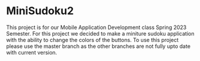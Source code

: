 # MiniSudoku2
This project is for our Mobile Application Development class Spring 2023 Semester. 
For this project we decided to make a miniture sudoku application with the ability to change the colors of the buttons. 
To use this project please use the master branch as the other branches are not fully upto date with current version.

